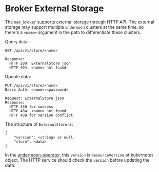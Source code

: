 # Broker External Storage
The `mem_broker` supports external storage through HTTP API.
The external storage may support multiple `undermoon` clusters at the same time,
so there's a `<name>` argument in the path to differentiate these clusters.

Query data:
```
GET /api/v1/store/<name>

Response:
  HTTP 200: ExternalStore json
  HTTP 404: <name> not found
```

Update data:
```
PUT /api/v1/store/<name>
Basic Auth: <name>:<password>

Request: ExternalStore json
Response:
  HTTP 200 for success
  HTTP 404: <name> not found
  HTTP 409 for version conflict
```

The structure of `ExternalStore` is:
```
{
    "version": <string> or null,
    "store": <data>
}
```

In the [undermoon-operator](https://github.com/doyoubi/undermoon-operator),
this `version` is `ResourceVersion` of kubernetes object.
The HTTP service should check the `version` before updating the data.
